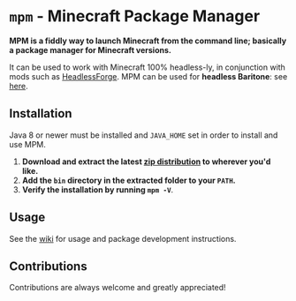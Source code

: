 # `mpm` - Minecraft Package Manager

**MPM is a fiddly way to launch Minecraft from the command line; basically a package manager for Minecraft versions.**

It can be used to work with Minecraft 100% headless-ly, in conjunction with mods such as [HeadlessForge](https://github.com/3arthqu4ke/HeadlessForge).
MPM can be used for **headless Baritone**: see [here](https://github.com/iBuyMountainDew/mpm/wiki/4.-Use-Case:-Headless-Baritone).

## Installation

Java 8 or newer must be installed and `JAVA_HOME` set in order to install and use MPM.

1. **Download and extract the latest [zip distribution](https://github.com/iBuyMountainDew/mpm/releases) to wherever you'd like.**
2. **Add the `bin` directory in the extracted folder to your `PATH`.**
3. **Verify the installation by running `mpm -V`**.

## Usage

See the [wiki](https://github.com/iBuyMountainDew/mpm/wiki) for usage and package development instructions.

## Contributions

Contributions are always welcome and greatly appreciated!
